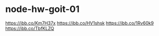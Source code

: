# node-hw-goit-01

https://ibb.co/Km7H37x
https://ibb.co/HV1shsk
https://ibb.co/1Rv60k9
https://ibb.co/TbfKLZQ
